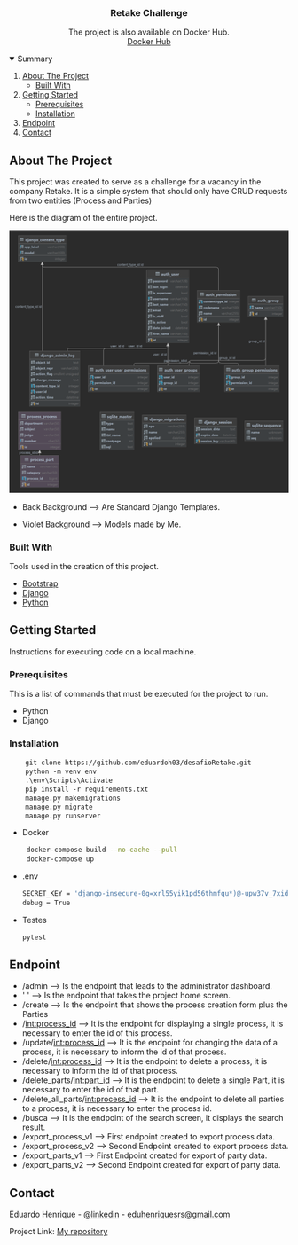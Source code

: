 <!-- PROJECT LOGO -->
<br />
<p align="center">
  <h3 align="center">Retake Challenge</h3>

  <p align="center">
    The project is also available on Docker Hub.
    <br />
    <a href="https://hub.docker.com/repository/docker/eduardoh03/desafio-retake">Docker Hub</a>


</p>



<!-- TABLE OF CONTENTS -->
<details open="open">
  <summary>Summary</summary>
  <ol>
    <li>
      <a href="#about-the-project">About The Project</a>
      <ul>
        <li><a href="#built-with">Built With</a></li>
      </ul>
    </li>
    <li>
      <a href="#getting-started">Getting Started</a>
      <ul>
        <li><a href="#prerequisites">Prerequisites</a></li>
        <li><a href="#installation">Installation</a></li>
      </ul>
    </li>
<li><a href="#endpoint">Endpoint</a></li>
    <li><a href="#contact">Contact</a></li>
  </ol>
</details>



<!-- ABOUT THE PROJECT -->

## About The Project

This project was created to serve as a challenge for a vacancy in the company Retake. It is a simple system that should
only have CRUD requests from two entities (Process and Parties)

Here is the diagram of the entire project.

<img src="templates/images/diagrama_Retake.png" alt="Diagrama">

* Back Background --> Are Standard Django Templates.

* Violet Background --> Models made by Me.

### Built With

Tools used in the creation of this project.

* [Bootstrap](https://getbootstrap.com)
* [Django](https://www.djangoproject.com)
* [Python](https://www.python.org)

<!-- GETTING STARTED -->

## Getting Started

Instructions for executing code on a local machine.

### Prerequisites

This is a list of commands that must be executed for the project to run.

* Python
* Django

### Installation

        git clone https://github.com/eduardoh03/desafioRetake.git
        python -m venv env
        .\env\Scripts\Activate
        pip install -r requirements.txt  
        manage.py makemigrations
        manage.py migrate
        manage.py runserver

* Docker
   ```sh
    docker-compose build --no-cache --pull
    docker-compose up
   ```
* .env

  ```sh
  SECRET_KEY = 'django-insecure-0g=xrl55yik1pd56thmfqu*)@-upw37v_7xid21f(qx@)25d!1'
  debug = True
  ```

* Testes

  ```sh
  pytest
  ```

<!-- ENDPOINTS -->

## Endpoint

* /admin --> Is the endpoint that leads to the administrator dashboard.
* ' ' --> Is the endpoint that takes the project home screen.
* /create --> Is the endpoint that shows the process creation form plus the Parties
* /<int:process_id> --> It is the endpoint for displaying a single process, it is necessary to enter the
  id of this process.
* /update/<int:process_id> --> It is the endpoint for changing the data of a process, it is necessary to
  inform the id of that process.
* /delete/<int:process_id> --> It is the endpoint to delete a process, it is necessary to inform the id of
  that process.
* /delete_parts/<int:part_id> --> It is the endpoint to delete a single Part, it is necessary to enter the
  id of that part.
* /delete_all_parts/<int:process_id> --> It is the endpoint to delete all parties to a process, it is
  necessary to enter the process id.
* /busca --> It is the endpoint of the search screen, it displays the search result.
* /export_process_v1 --> First endpoint created to export process data.
* /export_process_v2 --> Second Endpoint created to export process data.
* /export_parts_v1 --> First Endpoint created for export of party data.
* /export_parts_v2 --> Second Endpoint created for export of party data.

<!-- CONTACT -->

## Contact

Eduardo Henrique - [@linkedin](https://www.linkedin.com/in/eduardo-henrique-a29a021b4/) - eduhenriquesrs@gmail.com

Project Link: [My repository](https://github.com/eduardoh03/eduardoh03)

